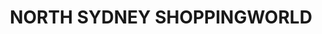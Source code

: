 ---
lastmod: '2025-04-06T06:05:20+00:00'
latitude: -33.839863
layout: suburb
longitude: 151.204557
postcode: '2060'
state: NSW
title: NORTH SYDNEY SHOPPINGWORLD
url: /nsw/north-sydney-shoppingworld/
---